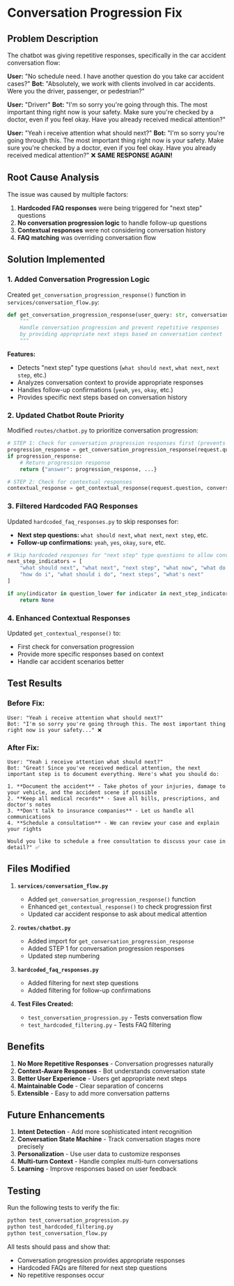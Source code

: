 # Conversation Progression Fix

## Problem Description

The chatbot was giving repetitive responses, specifically in the car accident conversation flow:

**User:** "No schedule need. I have another question do you take car accident cases?"
**Bot:** "Absolutely, we work with clients involved in car accidents. Were you the driver, passenger, or pedestrian?"

**User:** "Driverr"
**Bot:** "I'm so sorry you're going through this. The most important thing right now is your safety. Make sure you're checked by a doctor, even if you feel okay. Have you already received medical attention?"

**User:** "Yeah i receive attention what should next?"
**Bot:** "I'm so sorry you're going through this. The most important thing right now is your safety. Make sure you're checked by a doctor, even if you feel okay. Have you already received medical attention?" ❌ **SAME RESPONSE AGAIN!**

## Root Cause Analysis

The issue was caused by multiple factors:

1. **Hardcoded FAQ responses** were being triggered for "next step" questions
2. **No conversation progression logic** to handle follow-up questions
3. **Contextual responses** were not considering conversation history
4. **FAQ matching** was overriding conversation flow

## Solution Implemented

### 1. Added Conversation Progression Logic

Created `get_conversation_progression_response()` function in `services/conversation_flow.py`:

```python
def get_conversation_progression_response(user_query: str, conversation_history: list, user_data: Dict[str, Any]) -> Optional[str]:
    """
    Handle conversation progression and prevent repetitive responses
    by providing appropriate next steps based on conversation context
    """
```

**Features:**

- Detects "next step" type questions (`what should next`, `what next`, `next step`, etc.)
- Analyzes conversation context to provide appropriate responses
- Handles follow-up confirmations (`yeah`, `yes`, `okay`, etc.)
- Provides specific next steps based on conversation history

### 2. Updated Chatbot Route Priority

Modified `routes/chatbot.py` to prioritize conversation progression:

```python
# STEP 1: Check for conversation progression responses first (prevents repetitive responses)
progression_response = get_conversation_progression_response(request.question, conversation_history, request.user_data)
if progression_response:
    # Return progression response
    return {"answer": progression_response, ...}

# STEP 2: Check for contextual responses
contextual_response = get_contextual_response(request.question, conversation_history, request.user_data)
```

### 3. Filtered Hardcoded FAQ Responses

Updated `hardcoded_faq_responses.py` to skip responses for:

- **Next step questions:** `what should next`, `what next`, `next step`, etc.
- **Follow-up confirmations:** `yeah`, `yes`, `okay`, `sure`, etc.

```python
# Skip hardcoded responses for "next step" type questions to allow conversation progression
next_step_indicators = [
    "what should next", "what next", "next step", "what now", "what do i do",
    "how do i", "what should i do", "next steps", "what's next"
]

if any(indicator in question_lower for indicator in next_step_indicators):
    return None
```

### 4. Enhanced Contextual Responses

Updated `get_contextual_response()` to:

- First check for conversation progression
- Provide more specific responses based on context
- Handle car accident scenarios better

## Test Results

### Before Fix:

```
User: "Yeah i receive attention what should next?"
Bot: "I'm so sorry you're going through this. The most important thing right now is your safety..." ❌
```

### After Fix:

```
User: "Yeah i receive attention what should next?"
Bot: "Great! Since you've received medical attention, the next important step is to document everything. Here's what you should do:

1. **Document the accident** - Take photos of your injuries, damage to your vehicle, and the accident scene if possible
2. **Keep all medical records** - Save all bills, prescriptions, and doctor's notes
3. **Don't talk to insurance companies** - Let us handle all communications
4. **Schedule a consultation** - We can review your case and explain your rights

Would you like to schedule a free consultation to discuss your case in detail?" ✅
```

## Files Modified

1. **`services/conversation_flow.py`**

   - Added `get_conversation_progression_response()` function
   - Enhanced `get_contextual_response()` to check progression first
   - Updated car accident response to ask about medical attention

2. **`routes/chatbot.py`**

   - Added import for `get_conversation_progression_response`
   - Added STEP 1 for conversation progression responses
   - Updated step numbering

3. **`hardcoded_faq_responses.py`**

   - Added filtering for next step questions
   - Added filtering for follow-up confirmations

4. **Test Files Created:**
   - `test_conversation_progression.py` - Tests conversation flow
   - `test_hardcoded_filtering.py` - Tests FAQ filtering

## Benefits

1. **No More Repetitive Responses** - Conversation progresses naturally
2. **Context-Aware Responses** - Bot understands conversation state
3. **Better User Experience** - Users get appropriate next steps
4. **Maintainable Code** - Clear separation of concerns
5. **Extensible** - Easy to add more conversation patterns

## Future Enhancements

1. **Intent Detection** - Add more sophisticated intent recognition
2. **Conversation State Machine** - Track conversation stages more precisely
3. **Personalization** - Use user data to customize responses
4. **Multi-turn Context** - Handle complex multi-turn conversations
5. **Learning** - Improve responses based on user feedback

## Testing

Run the following tests to verify the fix:

```bash
python test_conversation_progression.py
python test_hardcoded_filtering.py
python test_conversation_flow.py
```

All tests should pass and show that:

- Conversation progression provides appropriate responses
- Hardcoded FAQs are filtered for next step questions
- No repetitive responses occur
